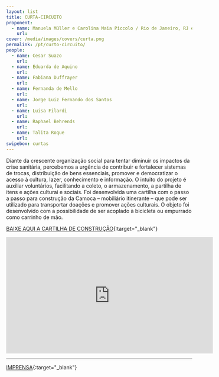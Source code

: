 ```yaml
---
layout: list
title: CURTA-CIRCUITO
proponent:
  - name: Manuela Müller e Carolina Maia Piccolo / Rio de Janeiro, RJ e Lisboa, PT
    url: 
cover: /media/images/covers/curta.png
permalink: /pt/curto-circuito/
people:
  - name: Cesar Suazo
    url: 
  - name: Eduarda de Aquino
    url: 
  - name: Fabiana Duffrayer
    url: 
  - name: Fernanda de Mello
    url: 
  - name: Jorge Luiz Fernando dos Santos
    url: 
  - name: Luisa Filardi
    url: 
  - name: Raphael Behrends
    url: 
  - name: Talita Roque
    url:
swipebox: curtas
---
```



Diante da crescente organização social para tentar diminuir os impactos da crise sanitária, percebemos a urgência de contribuir e fortalecer sistemas de trocas, distribuição de bens essenciais, promover e democratizar o acesso à cultura, lazer, conhecimento e informação. O intuito do projeto é auxiliar voluntários, facilitando a coleto, o armazenamento, a partilha de itens e ações culturai e sociais. Foi desenvolvida uma cartilha com o passo a passo para construção da Camoca – mobiliário itinerante – que pode ser utilizado para transportar doações e promover ações culturais. O objeto foi desenvolvido com a possibilidade de ser acoplado à bicicleta ou empurrado como carrinho de mão.

[BAIXE AQUI A CARTILHA DE CONSTRUÇÃO](/3ed/media/docs/Cartilha_Curta_Circuito.pdf){:target="_blank"}

 <iframe width="560" height="315" src="https://www.youtube.com/embed/-8lmPlOnoQQ" frameborder="0" allow="accelerometer; autoplay; encrypted-media; gyroscope; picture-in-picture" allowfullscreen></iframe>
 
 
--- 

[IMPRENSA](/3ed/pt/imprensa/curta-circuito){:target="_blank"}